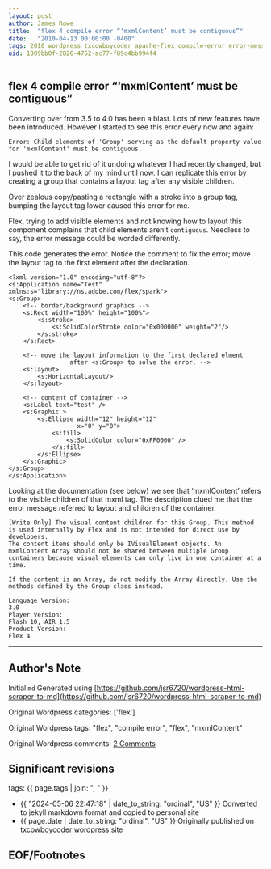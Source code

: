 ```yaml
---
layout: post
author: James Rowe
title:  "flex 4 compile error “‘mxmlContent’ must be contiguous”"
date:   "2010-04-13 00:00:00 -0400"
tags: 2010 wordpress txcowboycoder apache-flex compile-error error-messages mxmlContent
uid: 1009bb0f-2826-4762-ac77-f89c4bb994f4
---
```



## flex 4 compile error “‘mxmlContent’ must be contiguous”


Converting over from 3.5 to 4.0 has been a blast. Lots of new features have been introduced. However I started to see this error every now and again:


`Error: Child elements of 'Group' serving as the default property value for 'mxmlContent' must be contiguous.`


I would be able to get rid of it undoing whatever I had recently changed, but I pushed it to the back of my mind until now. I can replicate this error by creating a group that contains a layout tag after any visible children.


Over zealous copy/pasting a rectangle with a stroke into a group tag, bumping the layout tag lower caused this error for me. 


Flex, trying to add visible elements and not knowing how to layout this component complains that child elements aren’t `contiguous`. Needless to say, the error message could be worded differently.


This code generates the error. Notice the comment to fix the error; move the layout tag to the first element after the declaration.



```
<?xml version="1.0" encoding="utf-8"?>
<s:Application name="Test" xmlns:s="library://ns.adobe.com/flex/spark">
<s:Group>
	<!-- border/background graphics -->
	<s:Rect width="100%" height="100%">
		<s:stroke>
			<s:SolidColorStroke color="0x000000" weight="2"/>
		</s:stroke>
	</s:Rect>

	<!-- move the layout information to the first declared elment
                 after <s:Group> to solve the error. -->
	<s:layout>
		<s:HorizontalLayout/>
	</s:layout>

	<!-- content of container -->
	<s:Label text="test" />
	<s:Graphic >
		<s:Ellipse width="12" height="12"
				   x="0" y="0">
			<s:fill>
				<s:SolidColor color="0xFF0000" />
			</s:fill>
		</s:Ellipse>
	</s:Graphic>
</s:Group>
</s:Application>

```

Looking at the documentation (see below) we see that ‘mxmlContent’ refers to the visible children of that mxml tag. The description clued me that the error message referred to layout and children of the container.



```
[Write Only] The visual content children for this Group. This method is used internally by Flex and is not intended for direct use by developers.
The content items should only be IVisualElement objects. An mxmlContent Array should not be shared between multiple Group containers because visual elements can only live in one container at a time.

If the content is an Array, do not modify the Array directly. Use the methods defined by the Group class instead.

Language Version:
3.0
Player Version:
Flash 10, AIR 1.5
Product Version:
Flex 4

```



---

## Author's Note

Initial `md` Generated using [https://github.com/jsr6720/wordpress-html-scraper-to-md](https://github.com/jsr6720/wordpress-html-scraper-to-md)

Original Wordpress categories: ['flex']

Original Wordpress tags: "flex", "compile error", "flex", "mxmlContent"

Original Wordpress comments: <a href="https://txcowboycoder.wordpress.com/2010/04/13/mxmlcontent-must-be-contiguous/#comments">2 Comments</a>

## Significant revisions

tags: {{ page.tags | join: ", " }} <!-- todo move this somewhere -->

- {{ "2024-05-06 22:47:18" | date_to_string: "ordinal", "US" }} Converted to jekyll markdown format and copied to personal site
- {{ page.date | date_to_string: "ordinal", "US" }} Originally published on [txcowboycoder wordpress site](https://txcowboycoder.wordpress.com/2010/04/13/mxmlcontent-must-be-contiguous/)

## EOF/Footnotes

